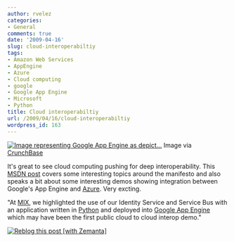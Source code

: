 ```yaml
---
author: rvelez
categories:
- General
comments: true
date: '2009-04-16'
slug: cloud-interoperabiltiy
tags:
- Amazon Web Services
- AppEngine
- Azure
- Cloud computing
- google
- Google App Engine
- Microsoft
- Python
title: Cloud interoperabiltiy
url: /2009/04/16/cloud-interoperabiltiy
wordpress_id: 163
---
```






[![Image representing Google App Engine as depict...](http://www.crunchbase.com/assets/images/resized/0001/6975/16975v2-max-250x250.jpg)](http://www.crunchbase.com/product/google-app-engine)
    Image via [CrunchBase](http://www.crunchbase.com/)





It's great to see cloud computing pushing for deep interoperability. This [MSDN post](http://blogs.msdn.com/stevemar/archive/2009/03/26/moving-toward-an-open-process-on-cloud-computing-interoperability.aspx) covers some interesting topics around the manifesto and also speaks a bit about some interesting demos showing integration between Google's App Engine and [Azure](http://www.microsoft.com/azure/default.mspx). Very excting.

"At [MIX](http://www.visitmix.com/), we highlighted the use of our Identity Service and Service Bus with an application written in [Python](http://www.python.org/) and deployed into [Google App Engine](http://code.google.com/appengine/) which may have been the first public cloud to cloud interop demo."


[![Reblog this post [with Zemanta]](http://img.zemanta.com/reblog_e.png?x-id=9310c06e-391f-4d41-b711-c1f4898ffee0)](http://reblog.zemanta.com/zemified/9310c06e-391f-4d41-b711-c1f4898ffee0/)
